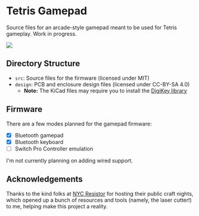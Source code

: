 # Tetris Gamepad

Source files for an arcade-style gamepad meant to be used for Tetris gameplay. Work in progress.

![](https://user-images.githubusercontent.com/2646487/156121738-c637d5b7-dae7-4425-8ae6-142c59491b01.png)

## Directory Structure

- `src`: Source files for the firmware (licensed under MIT)
- `design`: PCB and enclosure design files (licensed under CC-BY-SA 4.0)
  - **Note:** The KiCad files may require you to install the [DigiKey library](https://forum.digikey.com/t/importing-the-digi-key-kicad-library-into-kicad-5-0-0/4075)

## Firmware

There are a few modes planned for the gamepad firmware:

- [x] Bluetooth gamepad
- [x] Bluetooth keyboard
- [ ] Switch Pro Controller emulation

I'm not currently planning on adding wired support.

## Acknowledgements

Thanks to the kind folks at [NYC Resistor](https://www.nycresistor.com/) for hosting their public craft nights, which opened up a bunch of resources and tools (namely, the laser cutter!) to me, helping make this project a reality.